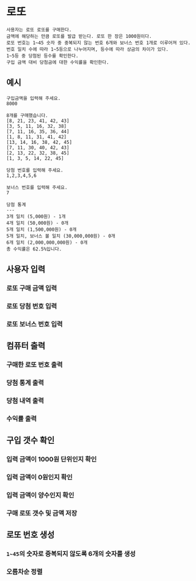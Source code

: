 # 로또
```
사용자는 로또 로또를 구매한다. 
금액에 해당하는 만큼 로또를 발급 받는다. 로또 한 장은 1000원이다.
로또 번호는 1~45 숫자 중 중복되지 않는 번호 6개와 보너스 번호 1개로 이루어져 있다.
번호 일치 수에 따라 1~5등으로 나누어지며, 등수에 따라 상금의 차이가 있다.
1~5등 중 당첨된 등수를 확인한다.
구입 금액 대비 당첨금에 대한 수익률을 확인한다.
```
## 예시
```
구입금액을 입력해 주세요.
8000

8개를 구매했습니다.
[8, 21, 23, 41, 42, 43] 
[3, 5, 11, 16, 32, 38] 
[7, 11, 16, 35, 36, 44] 
[1, 8, 11, 31, 41, 42] 
[13, 14, 16, 38, 42, 45] 
[7, 11, 30, 40, 42, 43] 
[2, 13, 22, 32, 38, 45] 
[1, 3, 5, 14, 22, 45]

당첨 번호를 입력해 주세요.
1,2,3,4,5,6

보너스 번호를 입력해 주세요.
7

당첨 통계
---
3개 일치 (5,000원) - 1개
4개 일치 (50,000원) - 0개
5개 일치 (1,500,000원) - 0개
5개 일치, 보너스 볼 일치 (30,000,000원) - 0개
6개 일치 (2,000,000,000원) - 0개
총 수익률은 62.5%입니다.
```

## 사용자 입력
### 로또 구매 금액 입력
### 로또 당첨 번호 입력
### 로또 보너스 번호 입력

## 컴퓨터 출력
### 구매한 로또 번호 출력
### 당첨 통계 출력
### 당첨 내역 출력
### 수익률 출력

## 구입 갯수 확인
### 입력 금액이 1000원 단위인지 확인
### 입력 금액이 0원인지 확인
### 입력 금액이 양수인지 확인
### 구매 로또 갯수 및 금액 저장


## 로또 번호 생성
### `1~45`의 숫자로 중복되지 않도록 6개의 숫자를 생성
### 오름차순 정렬
